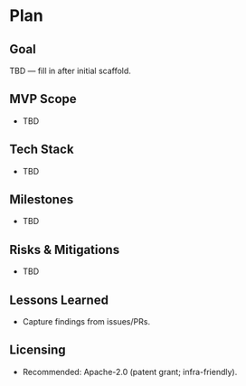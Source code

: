 # Plan

## Goal
TBD — fill in after initial scaffold.

## MVP Scope
- TBD

## Tech Stack
- TBD

## Milestones
- TBD

## Risks & Mitigations
- TBD

## Lessons Learned
- Capture findings from issues/PRs.

## Licensing

- Recommended: Apache-2.0 (patent grant; infra-friendly).
